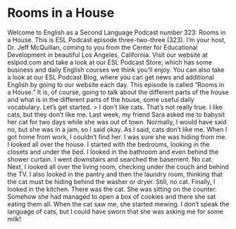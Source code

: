 # Rooms in a House

Welcome to English as a Second Language Podcast number 323: Rooms in a House.  This is ESL Podcast episode three-two-three (323).  I’m your host, Dr. Jeff McQuillan, coming to you from the Center for Educational Development in beautiful Los Angeles, California.  Visit our website at eslpod.com and take a look at our ESL Podcast Store, which has some business and daily English courses we think you’ll enjoy.  You can also take a look at our ESL Podcast Blog, where you can get news and additional English by going to our website each day.  This episode is called “Rooms in a House.”  It is, of course, going to talk about the different parts of the house and what is in the different parts of the house, some useful daily vocabulary.  Let’s get started.  > I don’t like cats.  That’s not really true.  I like cats, but they don’t like me.    Last week, my friend Sara asked me to babysit her cat for two days while she was out of town.  Normally, I would have said no, but she was in a jam, so I said okay.  As I said, cats don’t like me.  When I got home from work, I couldn’t find her.  I was sure she was hiding from me.  I looked all over the house.    I started with the bedrooms, looking in the closets and under the bed.  I looked in the bathroom and even behind the shower curtain.  I went downstairs and searched the basement.  No cat.  Next, I looked all over the living room, checking under the couch and behind the TV.  I also looked in the pantry and then the laundry room, thinking that the cat must be hiding behind the washer or dryer.  Still, no cat.  Finally, I looked in the kitchen.  There was the cat.  She was sitting on the counter.  Somehow she had managed to open a box of cookies and there she sat eating them all.  When the cat saw me, she started mewing.  I don’t speak the language of cats, but I could have sworn that she was asking me for some milk!
 